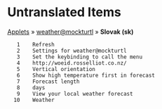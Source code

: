 # Untranslated Items
[Applets](../../../README.md) &#187; [weather@mockturtl](../README.md) &#187; **Slovak (sk)**

       1	Refresh
       2	Settings for weather@mockturtl
       3	Set the keybinding to call the menu
       4	http://woeid.rosselliot.co.nz/
       5	Vertical orientation
       6	Show high temperature first in forecast
       7	Forecast length
       8	days
       9	View your local weather forecast
      10	Weather
